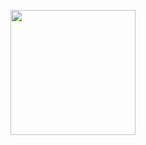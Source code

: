<p align="center">
<img src="https://hermes.digitalinnovation.one/tracks/01b0dd36-83ef-40f8-b52a-d542cc85727c.png" width="200" height="200">
</p>
